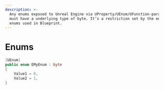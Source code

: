 ```yaml
---
description: >-
  Any enums exposed to Unreal Engine via UProperty/UEnum/UFunction-parameter
  must have a underlying type of byte. It’s a restriction set by the engine with
  enums used in Blueprint.
---
```


# Enums

```csharp
[UEnum]
public enum EMyEnum : byte
{
    Value1 = 0,
    Value2 = 1,
}
```
